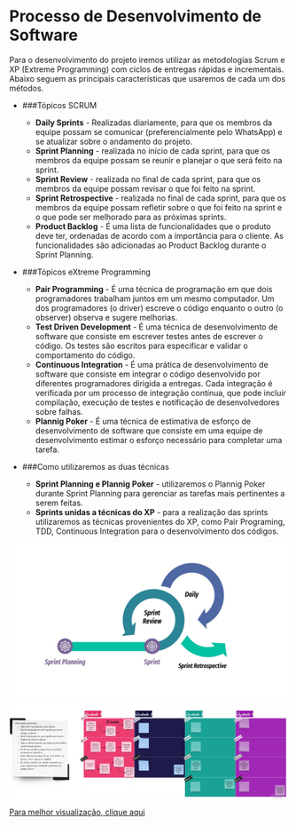 # Processo de Desenvolvimento de Software
Para o desenvolvimento do projeto iremos utilizar as metodologias Scrum e XP (Extreme Programming) com ciclos de entregas rápidas e incrementais. Abaixo seguem as principais características que usaremos de cada um dos métodos.

- ###Tópicos SCRUM
    - **Daily Sprints** - Realizadas diariamente, para que os membros da equipe possam se comunicar (preferencialmente pelo WhatsApp) e se atualizar sobre o andamento do projeto.
    - **Sprint Planning** - realizada no início de cada sprint, para que os membros da equipe possam se reunir e planejar o que será feito na sprint.
    - **Sprint Review** - realizada no final de cada sprint, para que os membros da equipe possam revisar o que foi feito na sprint.
    - **Sprint Retrospective** - realizada no final de cada sprint, para que os membros da equipe possam refletir sobre o que foi feito na sprint e o que pode ser melhorado para as próximas sprints.
    - **Product Backlog** - É uma lista de funcionalidades que o produto deve ter, ordenadas de acordo com a importância para o cliente. As funcionalidades são adicionadas ao Product Backlog durante o Sprint Planning.

- ###Tópicos eXtreme Programming
    - **Pair Programming** - É uma técnica de programação em que dois programadores trabalham juntos em um mesmo computador. Um dos programadores (o driver) escreve o código enquanto o outro (o observer) observa e sugere melhorias.
    - **Test Driven Development** - É uma técnica de desenvolvimento de software que consiste em escrever testes antes de escrever o código. Os testes são escritos para especificar e validar o comportamento do código.
    - **Continuous Integration** - É uma prática de desenvolvimento de software que consiste em integrar o código desenvolvido por diferentes programadores dirigida a entregas. Cada integração é verificada por um processo de integração contínua, que pode incluir compilação, execução de testes e notificação de desenvolvedores sobre falhas.
    - **Plannig Poker** - É uma técnica de estimativa de esforço de desenvolvimento de software que consiste em uma equipe de desenvolvimento estimar o esforço necessário para completar uma tarefa.

- ###Como utilizaremos as duas técnicas
    - **Sprint Planning e Plannig Poker** - utilizaremos o Plannig Poker durante Sprint Planning para gerenciar as tarefas mais pertinentes a serem feitas.
    - **Sprints unidas a técnicas do XP** - para a realização das sprints utilizaremos as técnicas provenientes do XP, como Pair Programing, TDD, Continuous Integration para o desenvolvimento dos códigos.



![Imagem Esquema de reunião Semanal](../img/ReunioesSemanais.jpeg)
![Imagem Agile Board](../img/AgileBoard.jpg)
[Para melhor visualização, clique aqui](https://miro.com/app/board/uXjVPCowwHI=/?share_link_id=182985375355)
